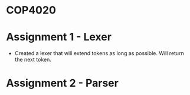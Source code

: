 # COP4020
# Assignment 1 - Lexer
  - Created a lexer that will extend tokens as long as possible. Will return the next token. 
# Assignment 2 - Parser 
